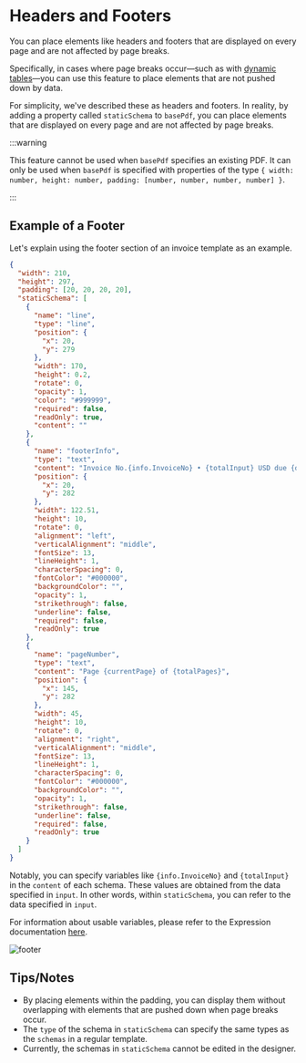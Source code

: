 # Headers and Footers

You can place elements like headers and footers that are displayed on every page and are not affected by page breaks.

Specifically, in cases where page breaks occur—such as with [dynamic tables](/docs/tables)—you can use this feature to place elements that are not pushed down by data.

For simplicity, we've described these as headers and footers. In reality, by adding a property called `staticSchema` to `basePdf`, you can place elements that are displayed on every page and are not affected by page breaks.

:::warning

This feature cannot be used when `basePdf` specifies an existing PDF. It can only be used when `basePdf` is specified with properties of the type `{ width: number, height: number, padding: [number, number, number, number] }`.

:::

## Example of a Footer

Let's explain using the footer section of an invoice template as an example.

```json
{
  "width": 210,
  "height": 297,
  "padding": [20, 20, 20, 20],
  "staticSchema": [
    {
      "name": "line",
      "type": "line",
      "position": {
        "x": 20,
        "y": 279
      },
      "width": 170,
      "height": 0.2,
      "rotate": 0,
      "opacity": 1,
      "color": "#999999",
      "required": false,
      "readOnly": true,
      "content": ""
    },
    {
      "name": "footerInfo",
      "type": "text",
      "content": "Invoice No.{info.InvoiceNo} • {totalInput} USD due {date}",
      "position": {
        "x": 20,
        "y": 282
      },
      "width": 122.51,
      "height": 10,
      "rotate": 0,
      "alignment": "left",
      "verticalAlignment": "middle",
      "fontSize": 13,
      "lineHeight": 1,
      "characterSpacing": 0,
      "fontColor": "#000000",
      "backgroundColor": "",
      "opacity": 1,
      "strikethrough": false,
      "underline": false,
      "required": false,
      "readOnly": true
    },
    {
      "name": "pageNumber",
      "type": "text",
      "content": "Page {currentPage} of {totalPages}",
      "position": {
        "x": 145,
        "y": 282
      },
      "width": 45,
      "height": 10,
      "rotate": 0,
      "alignment": "right",
      "verticalAlignment": "middle",
      "fontSize": 13,
      "lineHeight": 1,
      "characterSpacing": 0,
      "fontColor": "#000000",
      "backgroundColor": "",
      "opacity": 1,
      "strikethrough": false,
      "underline": false,
      "required": false,
      "readOnly": true
    }
  ]
}
```

Notably, you can specify variables like `{info.InvoiceNo}` and `{totalInput}` in the `content` of each schema. These values are obtained from the data specified in `input`. In other words, within `staticSchema`, you can refer to the data specified in `input`.

For information about usable variables, please refer to the Expression documentation [here](/docs/expression#variables-that-can-be-used-within-expressions).

![footer](/img/footer.png)

## Tips/Notes

- By placing elements within the padding, you can display them without overlapping with elements that are pushed down when page breaks occur.
- The `type` of the schema in `staticSchema` can specify the same types as the `schemas` in a regular template.
- Currently, the schemas in `staticSchema` cannot be edited in the designer.